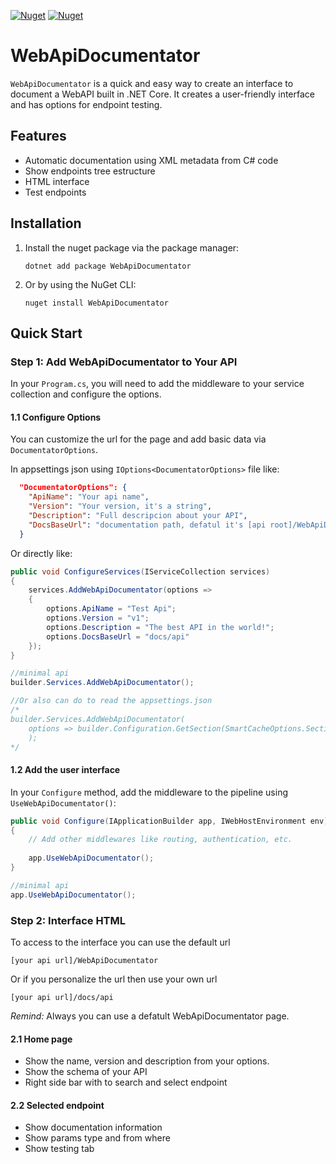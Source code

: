 [![Nuget](https://img.shields.io/nuget/v/WebApiDocumentator?style=for-the-badge)](https://www.nuget.org/packages/WebApiDocumentator)
[![Nuget](https://img.shields.io/nuget/dt/WebApiDocumentator?style=for-the-badge)](https://www.nuget.org/packages/WebApiDocumentator)


# WebApiDocumentator
`WebApiDocumentator` is a quick and easy way to create an interface to document a WebAPI built in .NET Core. It creates a user-friendly interface and has options for endpoint testing.

## Features

- Automatic documentation using XML metadata from C# code
- Show endpoints tree estructure
- HTML interface
- Test endpoints

## Installation

1. Install the nuget package via the package manager:

    ```
    dotnet add package WebApiDocumentator
    ```

2. Or by using the NuGet CLI:

    ```
    nuget install WebApiDocumentator
    ```

## Quick Start

### Step 1: Add WebApiDocumentator to Your API

In your `Program.cs`, you will need to add the middleware to your service collection and configure the options.

#### 1.1 Configure Options

You can customize the url for the page and add basic data via `DocumentatorOptions`.

In appsettings json using `IOptions<DocumentatorOptions>` file like:
```json
  "DocumentatorOptions": {
    "ApiName": "Your api name",
    "Version": "Your version, it's a string",
    "Description": "Full descripcion about your API",
    "DocsBaseUrl": "documentation path, defatul it's [api root]/WebApiDocumentator"
  }
```

Or directly like:
```csharp
public void ConfigureServices(IServiceCollection services)
{
    services.AddWebApiDocumentator(options =>
    {
        options.ApiName = "Test Api";
        options.Version = "v1";
        options.Description = "The best API in the world!";
        options.DocsBaseUrl = "docs/api"
    });
}

//minimal api
builder.Services.AddWebApiDocumentator();

//Or also can do to read the appsettings.json
/*
builder.Services.AddWebApiDocumentator(
    options => builder.Configuration.GetSection(SmartCacheOptions.SectionKey).Bind(options)
    );
*/
```
#### 1.2 Add the user interface

In your `Configure` method, add the middleware to the pipeline using `UseWebApiDocumentator()`:

```csharp
public void Configure(IApplicationBuilder app, IWebHostEnvironment env)
{
    // Add other middlewares like routing, authentication, etc.
    
    app.UseWebApiDocumentator();
}

//minimal api
app.UseWebApiDocumentator();
```

### Step 2: Interface HTML

To access to the interface you can use the default url

```[your api url]/WebApiDocumentator```

Or if you personalize the url then use your own url

```[your api url]/docs/api```

*Remind:* Always you can use a defatult WebApiDocumentator page.

#### 2.1 Home page

- Show the name, version and description from your options.
- Show the schema of your API
- Right side bar with to search and select endpoint

#### 2.2 Selected endpoint

- Show documentation information
- Show params type and from where
- Show testing tab